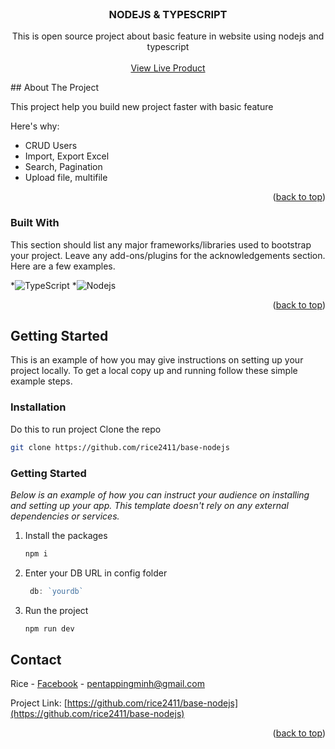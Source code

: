 
<!-- PROJECT LOGO -->
<br />
<div align="center">
  <h3 align="center">NODEJS & TYPESCRIPT</h3>

  <p align="center">
    This is open source project about basic feature in website using nodejs and typescript
    <br />
    <br />
    <a href="https://github.com/othneildrew/Best-README-Template">View Live Product</a>
  </p>
</div>
<!-- ABOUT THE PROJECT -->
## About The Project

This project help you build new project faster with basic feature

Here's why:
* CRUD Users
* Import, Export Excel
* Search, Pagination
* Upload file, multifile

<p align="right">(<a href="#readme-top">back to top</a>)</p>

### Built With

This section should list any major frameworks/libraries used to bootstrap your project. Leave any add-ons/plugins for the acknowledgements section. Here are a few examples.


*<img alt="TypeScript" src="https://img.shields.io/badge/-TypeScript-007ACC?style=flat-square&logo=typescript&logoColor=white" />
*<img alt="Nodejs" src="https://img.shields.io/badge/-Nodejs-43853d?style=flat-square&logo=Node.js&logoColor=white" />

<p align="right">(<a href="#readme-top">back to top</a>)</p>



<!-- GETTING STARTED -->
## Getting Started

This is an example of how you may give instructions on setting up your project locally.
To get a local copy up and running follow these simple example steps.

### Installation

Do this to run project
Clone the repo
 ```sh
 git clone https://github.com/rice2411/base-nodejs
 ```
### Getting Started

_Below is an example of how you can instruct your audience on installing and setting up your app. This template doesn't rely on any external dependencies or services._


1. Install the packages
   ```sh
   npm i
   ```
2. Enter your DB URL in config folder
   ```js
    db: `yourdb`
   ```
3. Run the project
   ```sh
   npm run dev
   ```





<!-- CONTACT -->
## Contact
Rice - [Facebook](fb.com/ricee24) - pentappingminh@gmail.com

Project Link: [https://github.com/rice2411/base-nodejs](https://github.com/rice2411/base-nodejs)

<p align="right">(<a href="#readme-top">back to top</a>)</p>





<!-- MARKDOWN LINKS & IMAGES -->
<!-- https://www.markdownguide.org/basic-syntax/#reference-style-links -->
[React.js]: https://img.shields.io/badge/React-20232A?style=for-the-badge&logo=react&logoColor=61DAFB
[React-url]: https://reactjs.org/
[TailwindCSS]: https://img.shields.io/badge/Tailwind-38BDF8?style=for-the-badge&logo=tailwind&logoColor=38BDF8
[TailwindCSS-url]: [https://reactjs.org/](https://tailwindui.com/)

